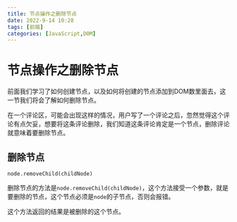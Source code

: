 ```yaml
---
title: 节点操作之删除节点
date: 2022-9-14 10:28
tags: [前端]
categories: [JavaScript,DOM]
---
```

# 节点操作之删除节点

前面我们学习了如何创建节点，以及如何将创建的节点添加到DOM数里面去，这一节我们将会了解如何删除节点。

在一个评论区，可能会出现这样的情况，用户写了一个评论之后，忽然觉得这个评论有点欠妥，想要将这条评论删除，我们知道这条评论肯定是一个节点，删除评论就意味着要删除节点。

## 删除节点

    node.removeChild(childNode)

删除节点的方法是`node.removeChild(childNode)`，这个方法接受一个参数，就是要删除的节点，这个节点必须是`node`的子节点，否则会报错。

这个方法返回的结果是被删除的这个节点。